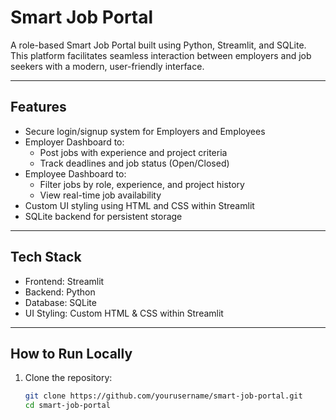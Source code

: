 # Smart Job Portal

A role-based Smart Job Portal built using Python, Streamlit, and SQLite. This platform facilitates seamless interaction between employers and job seekers with a modern, user-friendly interface.

---

## Features

- Secure login/signup system for Employers and Employees
- Employer Dashboard to:
  - Post jobs with experience and project criteria
  - Track deadlines and job status (Open/Closed)
- Employee Dashboard to:
  - Filter jobs by role, experience, and project history
  - View real-time job availability
- Custom UI styling using HTML and CSS within Streamlit
- SQLite backend for persistent storage

---

## Tech Stack

- Frontend: Streamlit
- Backend: Python
- Database: SQLite
- UI Styling: Custom HTML & CSS within Streamlit

---



## How to Run Locally

1. Clone the repository:
   ```bash
   git clone https://github.com/yourusername/smart-job-portal.git
   cd smart-job-portal
